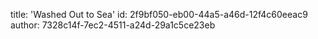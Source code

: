 title: 'Washed Out to Sea'
id: 2f9bf050-eb00-44a5-a46d-12f4c60eeac9
author: 7328c14f-7ec2-4511-a24d-29a1c5ce23eb
